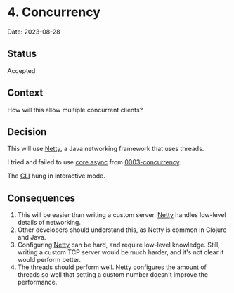 # 4. Concurrency
Date: 2023-08-28

## Status
Accepted

## Context
How will this allow multiple concurrent clients?

## Decision
This will use [Netty](https://netty.io/4.1/api/index.html), a Java networking framework that uses threads.

I tried and failed to use [core.async](https://clojure.github.io/core.async/) from [0003-concurrency](0003-concurrency.md).

The [CLI](https://docs.redis.com/latest/rs/references/cli-utilities/redis-cli/) hung in interactive mode.

## Consequences
1. This will be easier than writing a custom server. [Netty](https://netty.io/4.1/api/index.html) handles low-level details of networking.
1. Other developers should understand this, as Netty is common in Clojure and Java.
1. Configuring [Netty](https://netty.io/4.1/api/index.html) can be hard, and require low-level knowledge. Still, writing a custom TCP server would be much harder, and it's not clear it would perform better.
1. The threads should perform well. Netty configures the amount of threads so well that setting a custom number doesn't improve the performance.

